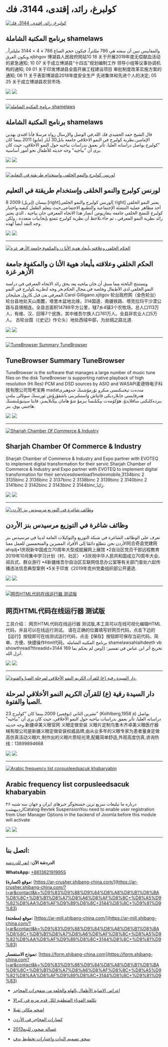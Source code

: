 # كولبرغ، رائد، إقتدى، 3144، فك

<a href="https://swt.shibang-china.com/?l=ar&img&k=%D9%83%D9%88%D9%84%D8%A8%D8%B1%D8%BA%D8%8C+%D8%B1%D8%A7%D8%A6%D8%AF%D8%8C+%D8%A5%D9%82%D8%AA%D8%AF%D9%89%D8%8C+3144%D8%8C+%D9%81%D9%83" target="_blank">![كولبرغ، رائد، إقتدى، 3144، فك](http://static.shibang-china.com/all-800x300/1492.jpg)</a>

## برنامج المكتبة الشاملة shamelaws
,والمقاييس تبين أن سعته هي 786 مللتراً، فيكون حجم الصاع 786 × 4 = 3144 مليلتراً، ويكون الفرق.xjbhgov 博湖县人民政府网站10 18 关于开展2019年度无偿献血活动的紧急通知; 10 07 关于成立博湖县“十四五”规划编制工作 领导小组等议事协调机构的通知; 09 01 关于印发博湖县全面开展工程建设项目 审批制度改革实施方案的通知; 06 11 关于表彰博湖县2018年度安全生产 先进集体和先进个人的决定; 05 25 关于成立博湖县农贸市场.


<a href="https://whatsapp.shibangsoft.com/WhatsApp.php" target="_blank" title="WhatsApp">![](http://static.shibang-china.com/icon/whatsapp.png)</a> <a href="https://swt.shibang-china.com/?l=ar&icon&k=%D9%83%D9%88%D9%84%D8%A8%D8%B1%D8%BA%D8%8C+%D8%B1%D8%A7%D8%A6%D8%AF%D8%8C+%D8%A5%D9%82%D8%AA%D8%AF%D9%89%D8%8C+3144%D8%8C+%D9%81%D9%83" target="_blank">![](http://static.shibang-china.com/icon/chat-ar.png)</a>

---

<a href="https://swt.shibang-china.com/?l=ar&img&k=%D9%83%D9%88%D9%84%D8%A8%D8%B1%D8%BA%D8%8C+%D8%B1%D8%A7%D8%A6%D8%AF%D8%8C+%D8%A5%D9%82%D8%AA%D8%AF%D9%89%D8%8C+3144%D8%8C+%D9%81%D9%83" target="_blank">![برنامج المكتبة الشاملة shamelaws](http://static.shibang-china.com/all-800x300/1188.jpg)</a>

## برنامج المكتبة الشاملة shamelaws
قال الشيخ حمد الحميدي فك الله,في الوصل والإرسال رواه مرسلا فأنا اقتدي بهذين الإمامين.نظرية كولبرج في النمو الاخلاقي جامعة بابل30 أيار (مايو) 2011.بينما كان &quot;كولبرج يواصل دراساته العليا، تأثر بعمق بدراسات بياجيه حول النمو الأخلاقي، حيث كان يرى أن &quot;بياجيه&quot; وجه حديثه للأطفال نحو أمور أساسية.


<a href="https://whatsapp.shibangsoft.com/WhatsApp.php" target="_blank" title="WhatsApp">![](http://static.shibang-china.com/icon/whatsapp.png)</a> <a href="https://swt.shibang-china.com/?l=ar&icon&k=%D9%83%D9%88%D9%84%D8%A8%D8%B1%D8%BA%D8%8C+%D8%B1%D8%A7%D8%A6%D8%AF%D8%8C+%D8%A5%D9%82%D8%AA%D8%AF%D9%89%D8%8C+3144%D8%8C+%D9%81%D9%83" target="_blank">![](http://static.shibang-china.com/icon/chat-ar.png)</a>

---

<a href="https://swt.shibang-china.com/?l=ar&img&k=%D9%83%D9%88%D9%84%D8%A8%D8%B1%D8%BA%D8%8C+%D8%B1%D8%A7%D8%A6%D8%AF%D8%8C+%D8%A5%D9%82%D8%AA%D8%AF%D9%89%D8%8C+3144%D8%8C+%D9%81%D9%83" target="_blank">![لورنس كولبرج والنمو الخلقى وإستخدام طريقتة في التعليم](http://static.shibang-china.com/all-800x300/1369.jpg)</a>

## لورنس كولبرج والنمو الخلقى وإستخدام طريقتة في التعليم
8 نيسان (إبريل) 2009.[right]لورنس كولبرج والنمو الخلقى[ right] يعتبر النمو الخلقى أحد مظاهر عملية التنشئة الإجتماعية والتطبيع الاجتماعى,حيث يتعلم الطفل كيفيه.واختبار كولبرج للنضج الخلقي جامعة بنغازيومن أنصار هذا الاتجاه المعرفي جان بياجية ، الذي يعتبر رائد نظرية النمو المعرفي ، ثم جاء.نلاحظ أن نظرية كولبرج تتمتع بإيجابيات متعددة ، ولكن وجه النقد أيضاً لهذه.


<a href="https://whatsapp.shibangsoft.com/WhatsApp.php" target="_blank" title="WhatsApp">![](http://static.shibang-china.com/icon/whatsapp.png)</a> <a href="https://swt.shibang-china.com/?l=ar&icon&k=%D9%83%D9%88%D9%84%D8%A8%D8%B1%D8%BA%D8%8C+%D8%B1%D8%A7%D8%A6%D8%AF%D8%8C+%D8%A5%D9%82%D8%AA%D8%AF%D9%89%D8%8C+3144%D8%8C+%D9%81%D9%83" target="_blank">![](http://static.shibang-china.com/icon/chat-ar.png)</a>

---

<a href="https://swt.shibang-china.com/?l=ar&img&k=%D9%83%D9%88%D9%84%D8%A8%D8%B1%D8%BA%D8%8C+%D8%B1%D8%A7%D8%A6%D8%AF%D8%8C+%D8%A5%D9%82%D8%AA%D8%AF%D9%89%D8%8C+3144%D8%8C+%D9%81%D9%83" target="_blank">![ﺍﻟﺤﻜﻡ ﺍﻟﺨﻠﻘﻲ ﻭﻋﻼﻗﺘﻪ ﺒﺄﺒﻌﺎﺩ ﻫﻭﻴﺔ ﺍﻷﻨﺎ ﻥ ﻭﺍﻟﻤﻜﻔﻭﻓ جامعة الأزهر غزة](http://static.shibang-china.com/all-800x300/69.jpg)</a>

## ﺍﻟﺤﻜﻡ ﺍﻟﺨﻠﻘﻲ ﻭﻋﻼﻗﺘﻪ ﺒﺄﺒﻌﺎﺩ ﻫﻭﻴﺔ ﺍﻷﻨﺎ ﻥ ﻭﺍﻟﻤﻜﻔﻭﻓ جامعة الأزهر غزة
ﻭﺘﺴﺘﻨﺘﺞ ﺍﻟﺒﺎﺤﺜﺔ ﻤﻤﺎ ﺴﺒﻕ ﺃﻥ ﺠﺎﻥ ﺒﻴﺎﺠﻴﻪ ﻴﻌﺩ ﺒﺤﻕ ﺭﺍﺌﺩ ﺍﻻﺘﺠﺎﻩ ﺍﻟﻤﻌﺭﻓﻲ ﻓﻲ ﺩﺭﺍﺴﺔ ﺍﻟﻨﻤﻭ.ﺍﻟﺨﻠﻘﻲ.ﻟﺩﻯ ﺍﻷﻁﻔﺎل ﻭﺨﺎﺼﺔ ﻓﻲ ﻤﺠﺎل ﺍﻟﺤﻜﻡ.ﺨﺭ ﻭﺠﻪ ﻟﻨﻅﺭﻴﺔ ﻜﻭﻟﺒﺭﺝ ﻓﻲ ﺍﻟﻨﻤﻭ ﺍﻟﻤﻌﺭﻓﻲ ﻤﻥ ﻗﺒل ﻜﺎﺭﻭل ﺠﻴﻠﻴﺠﺎﻥ.Carol Gilligann.xjltgov 轮台政府网（金色轮台）轮台县地处天山南麓，塔里木盆地北缘，314国道、南疆铁路、塔克拉玛干沙漠公路与县境相连。全县总面积14789平方公里，辖7乡4镇3个农牧场，总人口113万人，有维、汉、回等7个民族，其中维吾尔族人口761万人。全县非农业人口5万人。 古轮台国（《史记》作仑头）地处西域中部，为丝绸之路北道.


<a href="https://whatsapp.shibangsoft.com/WhatsApp.php" target="_blank" title="WhatsApp">![](http://static.shibang-china.com/icon/whatsapp.png)</a> <a href="https://swt.shibang-china.com/?l=ar&icon&k=%D9%83%D9%88%D9%84%D8%A8%D8%B1%D8%BA%D8%8C+%D8%B1%D8%A7%D8%A6%D8%AF%D8%8C+%D8%A5%D9%82%D8%AA%D8%AF%D9%89%D8%8C+3144%D8%8C+%D9%81%D9%83" target="_blank">![](http://static.shibang-china.com/icon/chat-ar.png)</a>

---

<a href="https://swt.shibang-china.com/?l=ar&img&k=%D9%83%D9%88%D9%84%D8%A8%D8%B1%D8%BA%D8%8C+%D8%B1%D8%A7%D8%A6%D8%AF%D8%8C+%D8%A5%D9%82%D8%AA%D8%AF%D9%89%D8%8C+3144%D8%8C+%D9%81%D9%83" target="_blank">![TuneBrowser Summary TuneBrowser](http://static.shibang-china.com/all-800x300/524.jpg)</a>

## TuneBrowser Summary TuneBrowser
TuneBrowser is the software that manages a large number of music tune files on the disk TuneBrowser is supporting native playback of high resolution (Hi Res) PCM and DSD sources by ASIO and WASAPI麦德特电子科技有限公司驾考宝典 madatمەدەت تېخنىكىسى مىكرو تۇرمۇشنىڭ جەۋھىرى ھەرقايسى جايلاردىكى قاتناش ۋاستىلىرىنى باشقۇرۇش ئورنىنىڭ سوئالى بىلەن بىردەكلىكنى ساقلايدۇ، ھۆكۈمەت يېڭىلىسا بىزمۇ شۇ ھامان يېڭىلايمىز، قايتا سېتىۋېلىشنىڭ ھاجىتى يوق، بىر.


<a href="https://whatsapp.shibangsoft.com/WhatsApp.php" target="_blank" title="WhatsApp">![](http://static.shibang-china.com/icon/whatsapp.png)</a> <a href="https://swt.shibang-china.com/?l=ar&icon&k=%D9%83%D9%88%D9%84%D8%A8%D8%B1%D8%BA%D8%8C+%D8%B1%D8%A7%D8%A6%D8%AF%D8%8C+%D8%A5%D9%82%D8%AA%D8%AF%D9%89%D8%8C+3144%D8%8C+%D9%81%D9%83" target="_blank">![](http://static.shibang-china.com/icon/chat-ar.png)</a>

---

<a href="https://swt.shibang-china.com/?l=ar&img&k=%D9%83%D9%88%D9%84%D8%A8%D8%B1%D8%BA%D8%8C+%D8%B1%D8%A7%D8%A6%D8%AF%D8%8C+%D8%A5%D9%82%D8%AA%D8%AF%D9%89%D8%8C+3144%D8%8C+%D9%81%D9%83" target="_blank">![Sharjah Chamber Of Commerce & Industry](http://static.shibang-china.com/all-800x300/31.jpg)</a>

## Sharjah Chamber Of Commerce & Industry
Sharjah Chamber of Commerce & Industry and Expo partner with EVOTEQ to implement digital transformation for their servic Sharjah Chamber of Commerce & Industry and Expo partner with EVOTEQ to implement digital transformation for their servicesdownload1mobinmobile,3134binc 2 3135binc 2 3136binc 2 3137binc 2 3138binc 2 3139binc 2 3140binc 2 3141binc 2 3142binc 2 3143binc 2 3144binc,رَائِدٌ.


<a href="https://whatsapp.shibangsoft.com/WhatsApp.php" target="_blank" title="WhatsApp">![](http://static.shibang-china.com/icon/whatsapp.png)</a> <a href="https://swt.shibang-china.com/?l=ar&icon&k=%D9%83%D9%88%D9%84%D8%A8%D8%B1%D8%BA%D8%8C+%D8%B1%D8%A7%D8%A6%D8%AF%D8%8C+%D8%A5%D9%82%D8%AA%D8%AF%D9%89%D8%8C+3144%D8%8C+%D9%81%D9%83" target="_blank">![](http://static.shibang-china.com/icon/chat-ar.png)</a>

---

<a href="https://swt.shibang-china.com/?l=ar&img&k=%D9%83%D9%88%D9%84%D8%A8%D8%B1%D8%BA%D8%8C+%D8%B1%D8%A7%D8%A6%D8%AF%D8%8C+%D8%A5%D9%82%D8%AA%D8%AF%D9%89%D8%8C+3144%D8%8C+%D9%81%D9%83" target="_blank">![وظائف شاغرة في التوزيع مرسيدس بنز الأردن](http://static.shibang-china.com/all-800x300/1471.jpg)</a>

## وظائف شاغرة في التوزيع مرسيدس بنز الأردن
تعرف على الوظائف الشاغرة في شبكة التوزيع والتوكيلات العامة لدينا في مرسيدس بنز الأردن نحن نتطلع دائمًا إلى الأفراد المميزين والمتحمسين للعمل معنا阿合奇县党建网 ahqdj•1庆祝新中国成立70周年大型成就展网上展馆 •2自治区党员干部远程教育2019年10月集中学习计划（村、社区） •3庆祝中华人民共和国成立70周年大会、阅兵式、群众游行 •4新疆维吾尔自治区互联网信息办公室等有关部门查处六起传播违法信息典型案例 •5关于印发《2019年克州党委组织部公开遴选.


<a href="https://whatsapp.shibangsoft.com/WhatsApp.php" target="_blank" title="WhatsApp">![](http://static.shibang-china.com/icon/whatsapp.png)</a> <a href="https://swt.shibang-china.com/?l=ar&icon&k=%D9%83%D9%88%D9%84%D8%A8%D8%B1%D8%BA%D8%8C+%D8%B1%D8%A7%D8%A6%D8%AF%D8%8C+%D8%A5%D9%82%D8%AA%D8%AF%D9%89%D8%8C+3144%D8%8C+%D9%81%D9%83" target="_blank">![](http://static.shibang-china.com/icon/chat-ar.png)</a>

---

<a href="https://swt.shibang-china.com/?l=ar&img&k=%D9%83%D9%88%D9%84%D8%A8%D8%B1%D8%BA%D8%8C+%D8%B1%D8%A7%D8%A6%D8%AF%D8%8C+%D8%A5%D9%82%D8%AA%D8%AF%D9%89%D8%8C+3144%D8%8C+%D9%81%D9%83" target="_blank">![网页HTML代码在线运行器 测试版](http://static.shibang-china.com/all-800x300/820.jpg)</a>

## 网页HTML代码在线运行器 测试版
工具介绍： 网页HTML代码在线运行器 测试版,本工具可以在线可视化编辑HTML代码，并且可以在线运行测试。 请在正确的位置填写好网页代码，点击下边的【运行】按钮即可在线测试运行代码，点击【保存】按钮即可保存当前代码，简单、方便、快捷操作html代码。برنامج المكتبة الشاملة shamelawsahlalhdeeth vb showthread?threadid=3144 169 تخريج أثر ابن عباس في تفسير: ((ومن لم يحكم بما أنزل الله.


<a href="https://whatsapp.shibangsoft.com/WhatsApp.php" target="_blank" title="WhatsApp">![](http://static.shibang-china.com/icon/whatsapp.png)</a> <a href="https://swt.shibang-china.com/?l=ar&icon&k=%D9%83%D9%88%D9%84%D8%A8%D8%B1%D8%BA%D8%8C+%D8%B1%D8%A7%D8%A6%D8%AF%D8%8C+%D8%A5%D9%82%D8%AA%D8%AF%D9%89%D8%8C+3144%D8%8C+%D9%81%D9%83" target="_blank">![](http://static.shibang-china.com/icon/chat-ar.png)</a>

---

<a href="https://swt.shibang-china.com/?l=ar&img&k=%D9%83%D9%88%D9%84%D8%A8%D8%B1%D8%BA%D8%8C+%D8%B1%D8%A7%D8%A6%D8%AF%D8%8C+%D8%A5%D9%82%D8%AA%D8%AF%D9%89%D8%8C+3144%D8%8C+%D9%81%D9%83" target="_blank">![دار السيدة رقية (ع) للقرآن الكريم النمو الأخلاقي لمرحلة الصبا والفتوة.](http://static.shibang-china.com/all-800x300/522.jpg)</a>

## دار السيدة رقية (ع) للقرآن الكريم النمو الأخلاقي لمرحلة الصبا والفتوة.
23 تشرين الثاني (نوفمبر) 2009.بينما كان &quot;كولبرج&quot; (Kolhlberg,1958 a) يواصل دراساته العليا، تأثر بعمق بدراسات بياجيه حول النمو الأخلاقي، حيث كان يرى أن &quot;بياجيه&quot; وجه حديثه.新疆卓美义眼官网 义眼定做安装 义眼片定制乌鲁木齐卓美义眼医疗器械有限公司是新疆义眼定做安装权威品牌,由从业多年的义眼专家为患者量身定做高仿真活动义眼片,制作出的义眼片质轻光滑,配戴简单舒适,外观高度仿真,咨询热线：13899894668


<a href="https://whatsapp.shibangsoft.com/WhatsApp.php" target="_blank" title="WhatsApp">![](http://static.shibang-china.com/icon/whatsapp.png)</a> <a href="https://swt.shibang-china.com/?l=ar&icon&k=%D9%83%D9%88%D9%84%D8%A8%D8%B1%D8%BA%D8%8C+%D8%B1%D8%A7%D8%A6%D8%AF%D8%8C+%D8%A5%D9%82%D8%AA%D8%AF%D9%89%D8%8C+3144%D8%8C+%D9%81%D9%83" target="_blank">![](http://static.shibang-china.com/icon/chat-ar.png)</a>

---

<a href="https://swt.shibang-china.com/?l=ar&img&k=%D9%83%D9%88%D9%84%D8%A8%D8%B1%D8%BA%D8%8C+%D8%B1%D8%A7%D8%A6%D8%AF%D8%8C+%D8%A5%D9%82%D8%AA%D8%AF%D9%89%D8%8C+3144%D8%8C+%D9%81%D9%83" target="_blank">![Arabic frequency list corpusleedsacuk khabaryabin](http://static.shibang-china.com/all-800x300/1395.jpg)</a>

## Arabic frequency list corpusleedsacuk khabaryabin
درباره ما تبلیغات سریع ترین جستجوگر خبرهای ایران و جهان سه شنبه ۲۶ اردیبهشتCatalog Revtek SuspensionYou need to enable user registration from User Manager Options in the backend of Joomla before this module will activate


<a href="https://whatsapp.shibangsoft.com/WhatsApp.php" target="_blank" title="WhatsApp">![](http://static.shibang-china.com/icon/whatsapp.png)</a> <a href="https://swt.shibang-china.com/?l=ar&icon&k=%D9%83%D9%88%D9%84%D8%A8%D8%B1%D8%BA%D8%8C+%D8%B1%D8%A7%D8%A6%D8%AF%D8%8C+%D8%A5%D9%82%D8%AA%D8%AF%D9%89%D8%8C+3144%D8%8C+%D9%81%D9%83" target="_blank">![](http://static.shibang-china.com/icon/chat-ar.png)</a>

---
## اتصل بنا:

**الدردشة الآن:** [انقر للدردشة](https://swt.shibang-china.com?l=ar&contact&k=%D9%83%D9%88%D9%84%D8%A8%D8%B1%D8%BA%D8%8C+%D8%B1%D8%A7%D8%A6%D8%AF%D8%8C+%D8%A5%D9%82%D8%AA%D8%AF%D9%89%D8%8C+3144%D8%8C+%D9%81%D9%83)

**WhatsApp:**  [+8613621919955](https://whatsapp.shibangsoft.com/WhatsApp.php)

**موقع (كسارة):** [https://ar-crusher.shibang-china.com/](https://ar-crusher.shibang-china.com/?l=ar&contact&k=%D9%83%D9%88%D9%84%D8%A8%D8%B1%D8%BA%D8%8C+%D8%B1%D8%A7%D8%A6%D8%AF%D8%8C+%D8%A5%D9%82%D8%AA%D8%AF%D9%89%D8%8C+3144%D8%8C+%D9%81%D9%83)

**موقع (مطحنة):** [https://ar-mill.shibang-china.com/](https://ar-mill.shibang-china.com/?l=ar&contact&k=%D9%83%D9%88%D9%84%D8%A8%D8%B1%D8%BA%D8%8C+%D8%B1%D8%A7%D8%A6%D8%AF%D8%8C+%D8%A5%D9%82%D8%AA%D8%AF%D9%89%D8%8C+3144%D8%8C+%D9%81%D9%83)

**نموذج الاستفسار:** [https://form.shibang-china.com](https://form.shibang-china.com?l=ar&contact&k=%D9%83%D9%88%D9%84%D8%A8%D8%B1%D8%BA%D8%8C+%D8%B1%D8%A7%D8%A6%D8%AF%D8%8C+%D8%A5%D9%82%D8%AA%D8%AF%D9%89%D8%8C+3144%D8%8C+%D9%81%D9%83)

* [اعراص الاصابة الأطفال بالهلع والخلعة من متفجرات المحاجر](../14/%D8%A7%D8%B9%D8%B1%D8%A7%D8%B5%20%D8%A7%D9%84%D8%A7%D8%B5%D8%A7%D8%A8%D8%A9%20%D8%A7%D9%84%D8%A3%D8%B7%D9%81%D8%A7%D9%84%20%D8%A8%D8%A7%D9%84%D9%87%D9%84%D8%B9%20%D9%88%D8%A7%D9%84%D8%AE%D9%84%D8%B9%D8%A9%20%D9%85%D9%86%20%D9%85%D8%AA%D9%81%D8%AC%D8%B1%D8%A7%D8%AA%20%D8%A7%D9%84%D9%85%D8%AD%D8%A7%D8%AC%D8%B1.md)

* [تكلفة القوباء المنطقية لكل قدم مربع في كيرالا](../11/%D8%AA%D9%83%D9%84%D9%81%D8%A9%20%D8%A7%D9%84%D9%82%D9%88%D8%A8%D8%A7%D8%A1%20%D8%A7%D9%84%D9%85%D9%86%D8%B7%D9%82%D9%8A%D8%A9%20%D9%84%D9%83%D9%84%20%D9%82%D8%AF%D9%85%20%D9%85%D8%B1%D8%A8%D8%B9%20%D9%81%D9%8A%20%D9%83%D9%8A%D8%B1%D8%A7%D9%84%D8%A7.md)

* [اضخم مكائن ثقيلا](../12/%D8%A7%D8%B6%D8%AE%D9%85%20%D9%85%D9%83%D8%A7%D8%A6%D9%86%20%D8%AB%D9%82%D9%8A%D9%84%D8%A7.md)

* [كسارات المحاجر في الأردن](../11/%D9%83%D8%B3%D8%A7%D8%B1%D8%A7%D8%AA%20%D8%A7%D9%84%D9%85%D8%AD%D8%A7%D8%AC%D8%B1%20%D9%81%D9%8A%20%D8%A7%D9%84%D8%A3%D8%B1%D8%AF%D9%86.md)

* [غساله صحون للبيع2013](../14/%D8%BA%D8%B3%D8%A7%D9%84%D9%87%20%D8%B5%D8%AD%D9%88%D9%86%20%D9%84%D9%84%D8%A8%D9%8A%D8%B92013.md)

* [سحق تصميم النبات واعتبارات تخطيط بدف](../12/%D8%B3%D8%AD%D9%82%20%D8%AA%D8%B5%D9%85%D9%8A%D9%85%20%D8%A7%D9%84%D9%86%D8%A8%D8%A7%D8%AA%20%D9%88%D8%A7%D8%B9%D8%AA%D8%A8%D8%A7%D8%B1%D8%A7%D8%AA%20%D8%AA%D8%AE%D8%B7%D9%8A%D8%B7%20%D8%A8%D8%AF%D9%81.md)